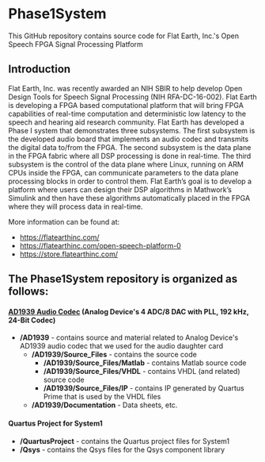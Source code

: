 # Phase1System

This GitHub repository contains source code for Flat Earth, Inc.'s  Open Speech FPGA Signal Processing Platform

## Introduction
Flat Earth, Inc. was recently awarded an NIH SBIR to help develop Open Design Tools
for Speech Signal Processing (NIH RFA-DC-16-002). Flat Earth is developing a FPGA
based computational platform that will bring FPGA capabilities of real-time computation
and deterministic low latency to the speech and hearing aid research community. Flat
Earth has developed a Phase I system that demonstrates three subsystems. The first
subsystem is the developed audio board that implements an audio codec and transmits
the digital data to/from the FPGA. The second subsystem is the data plane in the
FPGA fabric where all DSP processing is done in real-time. The third subsystem is the
control of the data plane where Linux, running on ARM CPUs inside the FPGA, can
communicate parameters to the data plane processing blocks in order to control them.
Flat Earth’s goal is to develop a platform where users can design their DSP algorithms
in Mathwork’s Simulink and then have these algorithms automatically placed in the
FPGA where they will process data in real-time.

More information can be found at:  
- https://flatearthinc.com/
- https://flatearthinc.com/open-speech-platform-0
- https://store.flatearthinc.com/

## The Phase1System repository is organized as follows:

#### [AD1939 Audio Codec](http://www.analog.com/en/products/audio-video/audio-codecs/ad1939.html) (Analog Device's 4 ADC/8 DAC with PLL, 192 kHz, 24-Bit Codec)


- **/AD1939**    - contains source and material related to Analog Device's AD1939 audio codec that we used for the audio daughter card
    - **/AD1939/Source_Files**         - contains the source code
        - **/AD1939/Source_Files/Matlab**  - contains Matlab source code
        - **/AD1939/Source_Files/VHDL**    - contains VHDL (and related) source code
        - **/AD1939/Source_Files/IP**      - contains IP generated by Quartus Prime that is used by the VHDL files
    - **/AD1939/Documentation**        - Data sheets, etc.

#### Quartus Project for System1
- **/QuartusProject**   - contains the Quartus project files for System1
- **/Qsys** - contains the Qsys files for the Qsys component library
    
